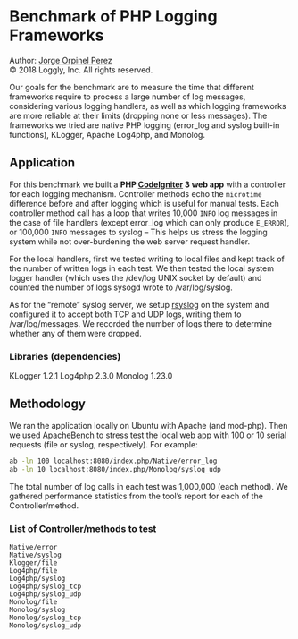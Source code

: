 # Benchmark of PHP Logging Frameworks
Author: [Jorge Orpinel Perez](http://jorge.orpinel.com/)  
© 2018 Loggly, Inc. All rights reserved.

Our goals for the benchmark are to measure the time that different frameworks require to process a large number of log messages, considering various logging handlers, as well as which logging frameworks are more reliable at their limits (dropping none or less messages). The frameworks we tried are native PHP logging (error_log and syslog built-in functions), KLogger, Apache Log4php, and Monolog.

## Application

For this benchmark we built a **PHP [CodeIgniter](https://www.codeigniter.com/) 3 web app** with a controller for each logging mechanism. Controller methods echo the `microtime` difference before and after logging which is useful for manual tests. Each controller method call has a loop that writes 10,000 `INFO` log messages in the case of file handlers (except error_log which can only produce `E_ERROR`), or 100,000 `INFO` messages to syslog – This helps us stress the logging system while not over-burdening the web server request handler.

For the local handlers, first we tested writing to local files and kept track of the number of written logs  in each test. We then tested the local system logger handler (which uses the /dev/log UNIX socket by default) and counted the number of logs sysogd wrote to /var/log/syslog.

As for the “remote” syslog server, we setup [rsyslog](https://www.rsyslog.com/) on the system and configured it to accept both TCP and UDP logs, writing them to /var/log/messages.  We recorded the number of logs there to determine whether any of them were dropped.

### Libraries (dependencies)

KLogger 1.2.1
Log4php 2.3.0
Monolog 1.23.0

## Methodology

We ran the application locally on Ubuntu with Apache (and mod-php). Then we used [ApacheBench](https://httpd.apache.org/docs/2.2/programs/ab.html) to stress test the local web app with 100 or 10 serial requests (file or syslog, respectively). For example:

```sh
ab -ln 100 localhost:8080/index.php/Native/error_log
ab -ln 10 localhost:8080/index.php/Monolog/syslog_udp
```

The total number of log calls in each test was 1,000,000 (each method). We gathered performance statistics from the tool’s report for each of the Controller/method.

### List of Controller/methods to test

```
Native/error
Native/syslog
Klogger/file
Log4php/file
Log4php/syslog
Log4php/syslog_tcp
Log4php/syslog_udp
Monolog/file
Monolog/syslog
Monolog/syslog_tcp
Monolog/syslog_udp
```
